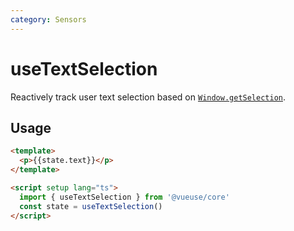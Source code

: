 ```yaml
---
category: Sensors
---
```


# useTextSelection

Reactively track user text selection based on [`Window.getSelection`](https://developer.mozilla.org/en-US/docs/Web/API/Window/getSelection).

## Usage

```html
<template>
  <p>{{state.text}}</p>
</template>

<script setup lang="ts">
  import { useTextSelection } from '@vueuse/core'
  const state = useTextSelection()
</script>
```
